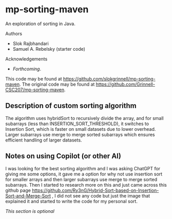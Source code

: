 # mp-sorting-maven

An exploration of sorting in Java.

Authors

* Slok Rajbhandari
* Samuel A. Rebelsky (starter code)

Acknowledgements

* _Forthcoming_.

This code may be found at <https://github.com/slokgrinnell/mp-sorting-maven>. The original code may be found at <https://github.com/Grinnell-CSC207/mp-sorting-maven>.

Description of custom sorting algorithm
---------------------------------------
 The algorithm uses hybridSort to recursively divide the array, and for small subarrays (less than INSERTION_SORT_THRESHOLD), it switches to Insertion Sort, which is faster on small datasets due to lower overhead. Larger subarrays use merge to merge sorted subarrays which ensures efficient handling of larger datasets.

Notes on using Copilot (or other AI)
------------------------------------

I was looking for the best sorting algorithm and I was asking ChatGPT for giving me some options, it gave me a option for why not use insertion sort for smaller arrays and then larger subarrays use merge to merge sorted subarrays. Then I started to research more on this and just came across this github page https://github.com/Ry3nG/Hybrid-Sort-based-on-Insertion-Sort-and-Merge-Sort , I did not see any code but just the image that explained it and started to write the code for my personal sort.

_This section is optional_
